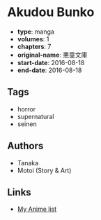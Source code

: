 # Akudou Bunko

-   **type**: manga
-   **volumes**: 1
-   **chapters**: 7
-   **original-name**: 悪童文庫
-   **start-date**: 2016-08-18
-   **end-date**: 2016-08-18

## Tags

-   horror
-   supernatural
-   seinen

## Authors

-   Tanaka
-   Motoi (Story & Art)

## Links

-   [My Anime list](https://myanimelist.net/manga/107102/Akudou_Bunko)
